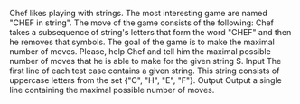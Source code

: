 Chef likes playing with strings. The most interesting game are named "CHEF in string". The move of the game consists of the following: Chef takes
 a subsequence of string's letters that form the word "CHEF" and then he removes that symbols. The goal of the game is to make the maximal number of
 moves. Please, help Chef and tell him the maximal possible number of moves that he is able to make for the given string S.
Input The first line of each test case contains a given string. This string consists of uppercase letters from the set {"C", "H", "E", "F"}.
Output Output a single line containing the maximal possible number of moves.

